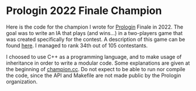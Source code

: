 # Prologin 2022 Finale Champion

Here is the code for the champion I wrote for [Prologin](https://prologin.org) Finale in 2022.
The goal was to write an IA that plays (and wins...) in a two-players game that was created specifically for the contest. A description of this game can be found [here](https://prologin.org/archives/2022/final/report). I managed to rank 34th out of 105 contestants.

I choosed to use C++ as a programming language, and to make usage of inheritance in order to write a modular code. Some explanations are given at the beginning of [champion.cc](./champion.cc). Do not expect to be able to run nor compile the code, since the API and Makefile are not made public by the Prologin organization.

